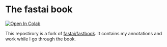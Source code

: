 # The fastai book

[![Open In Colab](https://colab.research.google.com/assets/colab-badge.svg)](https://colab.research.google.com/github/shepherdjerred/fastbook)

This repostirory is a fork of [fastai/fastbook](https://github.com/fastai/fastbook). It contains my annotations and work while I go through the book.
